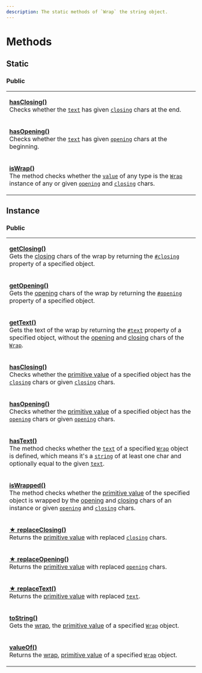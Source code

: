 ```yaml
---
description: The static methods of `Wrap` the string object.
---
```


# Methods

## Static

### Public

|                                                                                                                                                                                                                                                                                                                                                                                                              |
| ------------------------------------------------------------------------------------------------------------------------------------------------------------------------------------------------------------------------------------------------------------------------------------------------------------------------------------------------------------------------------------------------------------ |
| <p><a href="static/hasclosing.md"><strong>hasClosing()</strong></a><strong></strong><br><strong></strong>Checks whether the <a href="static/hasclosing.md#text-string"><code>text</code></a> has given <a href="static/hasclosing.md#closing-string"><code>closing</code></a> chars at the end.</p>                                                                                                          |
| <p><a href="static/hasopening.md"><strong>hasOpening()</strong></a><br>Checks whether the <a href="static/hasopening.md#text-string"><code>text</code></a> has given <a href="static/hasopening.md#opening-string"><code>opening</code></a> chars at the beginning.</p>                                                                                                                                      |
| <p><a href="static/iswrap.md"><strong>isWrap()</strong></a><br>The method checks whether the <a href="static/iswrap.md#value-any"><code>value</code></a> of any type is the <a href="broken-reference"><code>Wrap</code></a> instance of any or given <a href="static/iswrap.md#opening-opening"><code>opening</code></a> and <a href="static/iswrap.md#closing-closing"><code>closing</code></a> chars.</p> |

## Instance

### Public

|                                                                                                                                                                                                                                                                                                                                                                                                                                                                                                                                    |
| ---------------------------------------------------------------------------------------------------------------------------------------------------------------------------------------------------------------------------------------------------------------------------------------------------------------------------------------------------------------------------------------------------------------------------------------------------------------------------------------------------------------------------------- |
| <p><strong></strong><a href="instance/getclosing.md"><strong>getClosing()</strong></a><br>Gets the <a href="../../getting-started/basic-concepts.md#closing">closing</a> chars of the wrap by returning the <a href="../properties/#closing-closing"><code>#closing</code></a> property of a specified object.</p>                                                                                                                                                                                                                 |
| <p><strong></strong><a href="instance/getopening.md"><strong>getOpening()</strong></a><br>Gets the <a href="../../getting-started/basic-concepts.md#opening">opening</a> chars of the wrap by returning the <a href="../properties/#opening-opening"><code>#opening</code></a> property of a specified object.</p>                                                                                                                                                                                                                 |
| <p><a href="instance/gettext.md"><strong>getText()</strong></a><br>Gets the text of the wrap by returning the <a href="../properties/text.md"><code>#text</code></a> property of a specified object, without the <a href="../accessors/opening.md">opening</a> and <a href="../accessors/closing.md">closing</a> chars of the <a href="../overview.md"><code>Wrap</code></a>.</p>                                                                                                                                                  |
| <p><strong></strong><a href="instance/hasclosing.md"><strong>hasClosing()</strong></a><br>Checks whether the <a href="instance/valueof.md">primitive value</a> of a specified object has the <a href="../accessors/closing.md"><code>closing</code></a> chars or given <a href="instance/hasclosing.md#closing-string"><code>closing</code></a> chars.</p>                                                                                                                                                                         |
| <p><a href="instance/hasopening.md"><strong>hasOpening()</strong></a><br>Checks whether the <a href="instance/valueof.md">primitive value</a> of a specified object has the <a href="../accessors/opening.md"><code>opening</code></a> chars or given <a href="instance/hasopening.md#opening-string"><code>opening</code></a> chars.</p>                                                                                                                                                                                          |
| <p><strong></strong><a href="instance/hastext.md"><strong>hasText()</strong></a><br>The method checks whether the <a href="../accessors/text.md"><code>text</code></a> of a specified <a href="broken-reference"><code>Wrap</code></a> object is defined, which means it's a <a href="https://developer.mozilla.org/en-US/docs/Web/JavaScript/Reference/Global_Objects/String"><code>string</code></a> of at least one char and optionally equal to the given <a href="instance/hastext.md#text-string"><code>text</code></a>.</p> |
| <p><a href="instance/iswrapped.md"><strong>isWrapped()</strong></a><br>The method checks whether the <a href="instance/valueof.md">primitive value</a> of the specified object is wrapped by the <a href="../accessors/opening.md">opening</a> and <a href="../accessors/closing.md">closing</a> chars of an instance or given <a href="instance/iswrapped.md#opening-string-this.-opening"><code>opening</code></a> and <a href="instance/iswrapped.md#closing-string-this.-closing"><code>closing</code></a> chars.</p>          |
| <p><strong></strong><a href="instance/replaceclosing.md"><strong>★ replaceClosing()</strong></a><br>Returns the <a href="instance/valueof.md">primitive value</a> with replaced <a href="../accessors/closing.md"><code>closing</code></a> chars.</p>                                                                                                                                                                                                                                                                              |
| <p><strong></strong><a href="instance/replaceopening.md"><strong>★ replaceOpening()</strong></a><br>Returns the <a href="instance/valueof.md">primitive value</a> with replaced <a href="../accessors/opening.md"><code>opening</code></a> chars.</p>                                                                                                                                                                                                                                                                              |
| <p><strong></strong><a href="instance/replacetext.md"><strong>★ replaceText()</strong></a><br>Returns the <a href="instance/valueof.md">primitive value</a> with replaced <a href="../accessors/text.md"><code>text</code></a>.</p>                                                                                                                                                                                                                                                                                                |
| <p><strong></strong><a href="instance/tostring.md"><strong>toString()</strong></a><br>Gets the <a href="../../getting-started/basic-concepts.md#wrap">wrap</a>, the <a href="instance/valueof.md">primitive value</a> of a specified <a href="../overview.md"><code>Wrap</code></a> object.</p>                                                                                                                                                                                                                                    |
| <p><strong></strong><a href="instance/valueof.md"><strong>valueOf()</strong></a><br>Returns the <a href="../../getting-started/basic-concepts.md#wrap">wrap</a>, <a href="https://developer.mozilla.org/en-US/docs/Web/JavaScript/Reference/Global_Objects/String/valueOf">primitive value</a> of a specified <a href="broken-reference"><code>Wrap</code></a> object.</p>                                                                                                                                                         |
